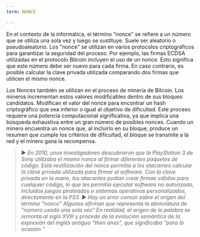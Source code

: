 ```yaml
---
term: NONCE

---
```

En el contexto de la informática, el término "nonce" se refiere a un número que se utiliza una sola vez y luego se sustituye. Suele ser aleatorio o pseudoaleatorio. Los "nonce" se utilizan en varios protocolos criptográficos para garantizar la seguridad del proceso. Por ejemplo, las firmas ECDSA utilizadas en el protocolo Bitcoin incluyen el uso de un nonce. Esto significa que este número debe ser nuevo para cada firma. En caso contrario, es posible calcular la clave privada utilizada comparando dos firmas que utilicen el mismo nonce.

Los Nonces también se utilizan en el proceso de minería de Bitcoin. Los mineros incrementan estos valores modificables dentro de sus bloques candidatos. Modifican el valor del nonce para encontrar un hash criptográfico que sea inferior o igual al objetivo de dificultad. Este proceso requiere una potencia computacional significativa, ya que implica una búsqueda exhaustiva entre un gran número de posibles nonces. Cuando un minero encuentra un nonce que, al incluirlo en su bloque, produce un resumen que cumple los criterios de dificultad, el bloque se transmite a la red y el minero gana la recompensa.

> ► *En 2010, unos investigadores descubrieron que la PlayStation 3 de Sony utilizaba el mismo nonce al firmar diferentes paquetes de código. Esta reutilización del nonce permitía a los atacantes calcular la clave privada utilizada para firmar el software. Con la clave privada en la mano, los atacantes podían crear firmas válidas para cualquier código, lo que les permitía ejecutar software no autorizado, incluidos juegos pirateados o sistemas operativos personalizados, directamente en la PS3.*
> ► *Hay un error común sobre el origen del término "nonce" Algunos afirman que representa la abreviatura de "número usado una sola vez" En realidad, el origen de la palabra se remonta al siglo XVIII y procede de la evolución semántica de la expresión del inglés antiguo "then anes", que significaba "para la ocasión "*